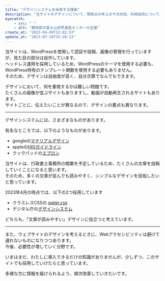 ```yaml
---
title: "デザインシステムを採用する理由"
description: "当サイトのデザインについて、現時点の考え方や方向性、利用技術についてのまとめ。"
eyecatch: 
    - src: " "
    - alt: "静岡県の富士山世界遺産センターの正面"
create_at: "2023-04-09T13:02:53"
update_at: "2023-07-24T15:28:13"
---
```


当サイトは、WordPressを使用して認証や投稿、画像の管理を行っていますが、見た目の部分は自作しています。  
ヘッドレス運用を採用しているため、WordPressのテーマを使用する必要も、WordPress特有のテンプレート関数を使用する必要もありません。  
そのため、デザインは自由度が高く、自分次第でなんでもできます。

デザインにおいて、何を重視するかは難しい問題です。  
たくさんの画像が並ぶサイトもありますし、動画が自動再生されるサイトもあります。  
サイトごとに、伝えたいことが異なるので、デザインの要点も異なります。

---

デザインシステムには、さまざまなものがあります。

有名なところでは、以下のようなものがあります。

- googleの[マテリアルデザイン](https://m2.material.io/design/guidelines-overview)
- appleの[HIGガイドライン](https://developer.apple.com/design/human-interface-guidelines/)
- クックパッドの[エプロン](https://note.com/fjkn/n/nf73742ec925a)

当サイトは、行政書士事務所の開業を予定しているため、たくさんの文章を投稿していくことになると思います。  
そのため、多くの文章が並んでも読みやすく、シンプルなデザインを目指したいと思っています。

2023年4月の時点では、以下の2つ採用しています

- クラスレスCSSの [water.css](https://github.com/kognise/water.css)
- デジタル庁の[デザインシステム](https://www.digital.go.jp/policies/servicedesign/designsystem/)

どちらも、「文章が読みやすい」デザインに役立つと考えています。

---

また、ウェブサイトのデザインを考えるときに、Webアクセシビリティは避けて通れないものになりつつあります。  
今後、必要性が増していく分野です。

いまはまだ、わたしに導入できるだけの知識がありませんが、少しずつ、このサイトでも採用していけたらと思っています。

多様な方に情報を届けられるよう、順次改善していきたいです。
